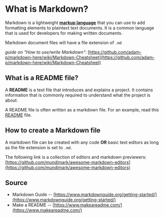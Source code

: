 # What is Markdown?
Markdown is a lightweight __[markup language](https://en.wikipedia.org/wiki/Markup_language)__ that you can use to add formatting elements to plaintext text documents. It is a common language that is used for developers for making written documents.

Markdown document files will have a file extension of ```.md```

_guide on "How to use/write Markdown":_ [https://github.com/adam-p/markdown-here/wiki/Markdown-Cheatsheet](https://github.com/adam-p/markdown-here/wiki/Markdown-Cheatsheet)

## What is a README file?
A __README__ is a text file that introduces and explains a project. It contains information that is commonly required to understand what the project is about.

A README file is often written as a markdown file. For an example, read this [README](https://github.com/gencay/vscode-chatgpt/blob/main/README.md) file.

## How to create a Markdown file
A markdown file can be created with any code __OR__ basic text editors as long as the file extension is set to ```.md```.

The following link is a collection of editors and markdown previewers: [https://github.com/mundimark/awesome-markdown-editors](https://github.com/mundimark/awesome-markdown-editors)

## Source
- Markdown Guide -- [https://www.markdownguide.org/getting-started/](https://www.markdownguide.org/getting-started/)
- Make a README -- [https://www.makeareadme.com/](https://www.makeareadme.com/)
